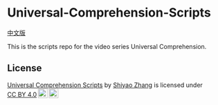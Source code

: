 # Universal-Comprehension-Scripts
[中文版](README.md)

This is the scripts repo for the video series Universal Comprehension.

## License
<p xmlns:cc="http://creativecommons.org/ns#" xmlns:dct="http://purl.org/dc/terms/"><a property="dct:title" rel="cc:attributionURL" href="https://github.com/BillShiyaoZhang/Universal-Comprehension-Scripts">Universal Comprehension Scripts</a> by <a rel="cc:attributionURL dct:creator" property="cc:attributionName" href="https://github.com/BillShiyaoZhang">Shiyao Zhang</a> is licensed under <a href="https://creativecommons.org/licenses/by/4.0/deed.zh-hans" target="_blank" rel="license noopener noreferrer" style="display:inline-block;">CC BY 4.0<img style="height:22px!important;margin-left:3px;vertical-align:text-bottom;" src="https://mirrors.creativecommons.org/presskit/icons/cc.svg?ref=chooser-v1" alt=""><img style="height:22px!important;margin-left:3px;vertical-align:text-bottom;" src="https://mirrors.creativecommons.org/presskit/icons/by.svg?ref=chooser-v1" alt=""></a></p>
